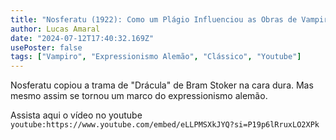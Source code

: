 ```yaml
---
title: "Nosferatu (1922): Como um Plágio Influenciou as Obras de Vampiros"
author: Lucas Amaral
date: "2024-07-12T17:40:32.169Z"
usePoster: false
tags: ["Vampiro", "Expressionismo Alemão", "Clássico", "Youtube"]
---
```


Nosferatu copiou a trama de "Drácula" de Bram Stoker na cara dura. Mas mesmo assim se tornou um marco do expressionismo alemão.

Assista aqui o vídeo no youtube
`youtube:https://www.youtube.com/embed/eLLPMSXkJYQ?si=P19p6lRruxLO2XPk`
